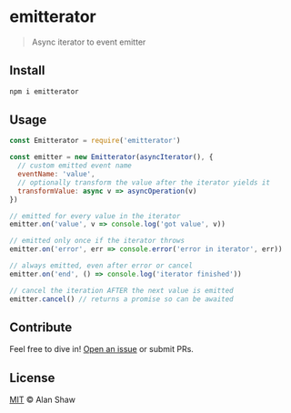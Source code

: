 # emitterator

> Async iterator to event emitter

## Install

```sh
npm i emitterator
```

## Usage

```js
const Emitterator = require('emitterator')

const emitter = new Emitterator(asyncIterator(), {
  // custom emitted event name
  eventName: 'value',
  // optionally transform the value after the iterator yields it
  transformValue: async v => asyncOperation(v)
})

// emitted for every value in the iterator
emitter.on('value', v => console.log('got value', v))

// emitted only once if the iterator throws
emitter.on('error', err => console.error('error in iterator', err))

// always emitted, even after error or cancel
emitter.on('end', () => console.log('iterator finished'))

// cancel the iteration AFTER the next value is emitted
emitter.cancel() // returns a promise so can be awaited
```

## Contribute

Feel free to dive in! [Open an issue](https://github.com/alanshaw/emitterator/issues/new) or submit PRs.

## License

[MIT](LICENSE) © Alan Shaw
